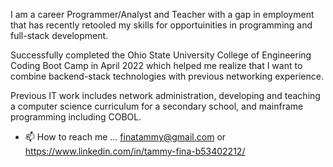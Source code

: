 I am a career Programmer/Analyst and Teacher with a gap in employment that has recently retooled my skills for opportuinities in programming and full-stack development.  

Successfully completed the Ohio State University College of Engineering Coding Boot Camp in April 2022 which helped me realize that I want to combine backend-stack technologies with previous networking experience.   

Previous IT work includes network administration, developing and teaching a computer science curriculum for a secondary school, and mainframe programming including COBOL. 

- 📫 How to reach me ... finatammy@gmail.com or https://www.linkedin.com/in/tammy-fina-b53402212/

<!---
trfina/trfina is a ✨ special ✨ repository because its `README.md` (this file) appears on your GitHub profile.
You can click the Preview link to take a look at your changes.
--->
